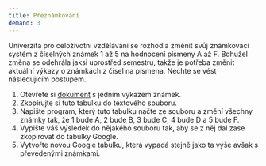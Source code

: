 ```yaml
---
title: Přeznámkování
demand: 3
---
```


Univerzita pro celoživotní vzdělávání se rozhodla změnit svůj známkovací systém z číselných známek 1 až 5 na hodnocení písmeny A až F. Bohužel změna se odehrála jaksi uprostřed semestru, takže je potřeba změnit aktuální výkazy o známkách z čísel na písmena. Nechte se vést následujícím postupem.

1. Otevřete si [dokument](https://docs.google.com/spreadsheets/d/1mm2iZ2TWosQ4Yv4cahgMQrMsicneTrkrcdVP3Nz1PQY/edit?usp=sharing) s jedním výkazem známek.
1. Zkopírujte si tuto tabulku do textového souboru.
1. Napište program, který tuto tabulku načte ze souboru a změní všechny známky tak, že 1 bude A, 2 bude B, 3 bude C, 4 bude D a 5 bude F.
1. Vypište váš výsledek do nějakého souboru tak, aby se z něj dal zase zkopírovat do tabulky Google.
1. Vytvořte novou Google tabulku, která vypadá stejně jako ta výše avšak s převedenými známkami.
